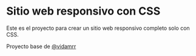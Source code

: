 
# Sitio web responsivo con CSS

Este es el proyecto para crear un sitio web responsivo completo solo con CSS.

Proyecto base de [@vidamrr](https://github.com/marcosrivasr?tab=repositories)
